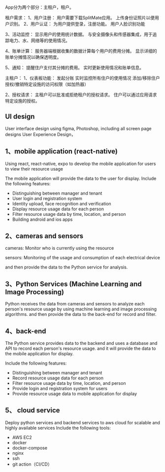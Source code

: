 App分为两个部分：主租户，租户。

租户需求：
  1、用户注册：
    用户需要下载SplitMate应用。
    上传身份证照片以便用户识别。
  2、用户认证：
    为用户提供登录，注册功能。
    用户人脸识别功能

  3、活动监控：
    显示用户的使用统计数据。
    与安全摄像头和传感器集成，用于追踪电力、水、网络等的使用情况。

  4、账单计算：
    服务器端根据收集的数据计算每个用户的费用分摊。
    显示详细的账单分摊情况以确保透明度。

  5、通知：
    提醒住户支付其分摊的费用。
    实时更新使用情况和账单信息。

主租户：
  1、仪表板功能：
    发起分账
    实时监控所有住户的使用情况
    添加/移除住户
    授权/撤销特定设施的访问权限（如加热器）
  
  2、授权请求：
    主租户可以批准或拒绝租户的授权请求。
    住户可以通过应用请求特定设施的授权。


## UI design

User interface design using figma, Photoshop, including all screen page designs
User Experience Design，
## 1、mobile application (react-native)

Using react, react-native, expo to develop the mobile application for users to view their resource usage

The mobile application will provide the data to the user for display.
Include the following features:
- Distinguishing between manager and tenant
- User login and registration system
- Identity upload, face recognition and verification
- Display resource usage data for each person
- Filter resource usage data by time, location, and person
- Building android and ios apps


## 2、cameras and sensors
  cameras: Monitor who is currently using the resource

  sensors: Monitoring of the usage and consumption of each electrical device

  and then provide the data to the Python service for analysis.


## 3、Python Services (Machine Learning and Image Processing)

Python receives the data from cameras and sensors to analyze each person's resource usage by using machine learning and image processing algorithms.
and then provide the data to the back-end for record and filter.


## 4、back-end
The Python service provides data to the backend and uses a database and API to record each person's resource usage.
and it will provide the data to the mobile application for display.

Include the following features:
- Distinguishing between manager and tenant
- Record resource usage data for each person
- Filter resource usage data by time, location, and person
- Provide login and registration system for users
- Provide resource usage data to mobile application for display


## 5、 cloud service
Deploy python services and backend services to aws cloud for scalable and highly available services
Include the following tools:
- AWS EC2
- docker
- docker-compose
- nginx
- ssh
- git action（CI/CD）


